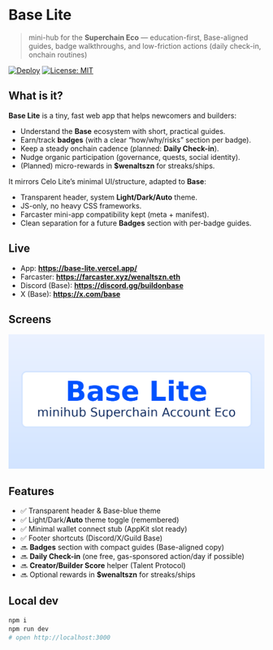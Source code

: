 # Base Lite

> mini-hub for the **Superchain Eco** — education-first, Base-aligned guides, badge walkthroughs, and low-friction actions (daily check-in, onchain routines)

[![Deploy](https://therealsujitk-vercel-badge.vercel.app/?app=base-lite)](https://base-lite-pi.vercel.app/)
[![License: MIT](https://img.shields.io/badge/License-MIT-black.svg)](#license)

## What is it?

**Base Lite** is a tiny, fast web app that helps newcomers and builders:
- Understand the **Base** ecosystem with short, practical guides.
- Earn/track **badges** (with a clear “how/why/risks” section per badge).
- Keep a steady onchain cadence (planned: **Daily Check-in**).
- Nudge organic participation (governance, quests, social identity).
- (Planned) micro-rewards in **$wenaltszn** for streaks/ships.

It mirrors Celo Lite’s minimal UI/structure, adapted to **Base**:
- Transparent header, system **Light/Dark/Auto** theme.
- JS-only, no heavy CSS frameworks.
- Farcaster mini-app compatibility kept (meta + manifest).
- Clean separation for a future **Badges** section with per-badge guides.

## Live

- App: **https://base-lite.vercel.app/**  
- Farcaster: **https://farcaster.xyz/wenaltszn.eth**  
- Discord (Base): **https://discord.gg/buildonbase**  
- X (Base): **https://x.com/base**

## Screens

<img src="./public/baseog.png" alt="Base Lite OG" width="720"/>

## Features

- ✅ Transparent header & Base-blue theme
- ✅ Light/Dark/**Auto** theme toggle (remembered)
- ✅ Minimal wallet connect stub (AppKit slot ready)
- ✅ Footer shortcuts (Discord/X/Guild Base)
- 🔜 **Badges** section with compact guides (Base-aligned copy)
- 🔜 **Daily Check-in** (one free, gas-sponsored action/day if possible)
- 🔜 **Creator/Builder Score** helper (Talent Protocol)
- 🔜 Optional rewards in **$wenaltszn** for streaks/ships

## Local dev

```bash
npm i
npm run dev
# open http://localhost:3000
